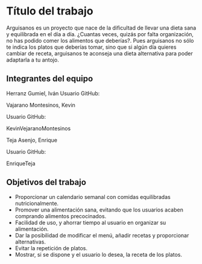 # Título del trabajo
Arguisanos es un proyecto que nace de la dificultad de llevar una dieta sana y equilibrada en el día a día. ¿Cuantas veces, quizás por falta  organización, no has podido comer los alimentos que deberías?. Pues arguisanos no sólo te indica los platos que deberías tomar, sino que si algún día quieres cambiar de receta, arguisanos te aconseja una dieta alternativa para poder adaptarla a tu antojo. 


## Integrantes del equipo

Herranz Gumiel, Iván
Usuario GitHub:

Vajarano Montesinos, Kevin

Usuario GitHub:

KevinVejaranoMontesinos

Teja Asenjo, Enrique

Usuario GitHub:

EnriqueTeja


## Objetivos del trabajo

  * Proporcionar un calendario semanal con comidas equilibradas nutricionalmente.
  * Promover una alimentación sana, evitando que los usuarios acaben comprando alimentos precocinados.
  * Facilidad de uso, y ahorrar tiempo al usuario en organizar su alimentación.
  * Dar la posibilidad de modificar el menú, añadir recetas y proporcionar alternativas.
  * Evitar la repetición de platos.
  * Mostrar, si se dispone y el usuario lo desea, la receta de los platos.
